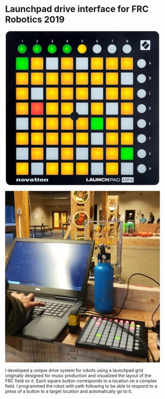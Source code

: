 # Launchpad drive interface for FRC Robotics 2019

![Launchpad Image](/img/launchpadpic.jpg)

![Launchpad Image](/img/launchpad.jpg)

I developed a unique drive system for robots using a launchpad grid originally designed for music production and visualized the layout of the FRC field on it. Each square button corresponds to a location on a complex field. I programmed the robot with path following to be able to respond to a press of a button to a target location and automatically go to it.
